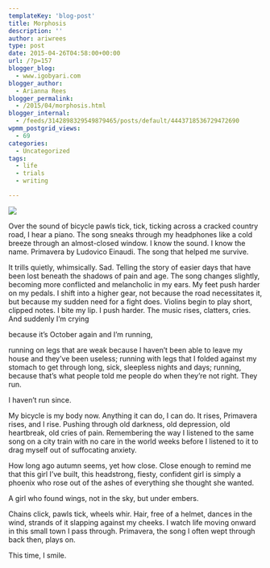 ```yaml
---
templateKey: 'blog-post'
title: Morphosis
description: ''
author: ariwrees
type: post
date: 2015-04-26T04:58:00+00:00
url: /?p=157
blogger_blog:
  - www.igobyari.com
blogger_author:
  - Arianna Rees
blogger_permalink:
  - /2015/04/morphosis.html
blogger_internal:
  - /feeds/3142898329549879465/posts/default/4443718536729472690
wpmm_postgrid_views:
  - 69
categories:
  - Uncategorized
tags:
  - life
  - trials
  - writing

---
```

[![](https://www.igobyari.com/wp-content/uploads/2015/04/phoenix-bird.jpg)](https://www.igobyari.com/wp-content/uploads/2015/04/phoenix-bird.jpg)

Over the sound of bicycle pawls tick, tick, ticking across a cracked country road, I hear a piano. The song sneaks through my headphones like a cold breeze through an almost-closed window. I know the sound. I know the name. Primavera by Ludovico Einaudi. The song that helped me survive. 

It trills quietly, whimsically. Sad. Telling the story of easier days that have been lost beneath the shadows of pain and age. The song changes slightly, becoming more conflicted and melancholic in my ears. My feet push harder on my pedals. I shift into a higher gear, not because the road necessitates it, but because my sudden need for a fight does. Violins begin to play short, clipped notes. I bite my lip. I push harder. The music rises, clatters, cries. And suddenly I’m crying

because it’s October again and I’m running, 

running on legs that are weak because I haven’t been able to leave my house and they’ve been useless; running with legs that I folded against my stomach to get through long, sick, sleepless nights and days; running, because that’s what people told me people do when they’re not right. They run. 

I haven’t run since. 

My bicycle is my body now. Anything it can do, I can do. It rises, Primavera rises, and I rise. Pushing through old darkness, old depression, old heartbreak, old cries of pain. Remembering the way I listened to the same song on a city train with no care in the world weeks before I listened to it to drag myself out of suffocating anxiety. 

How long ago autumn seems, yet how close. Close enough to remind me that this girl I’ve built, this headstrong, fiesty, confident girl is simply a phoenix who rose out of the ashes of everything she thought she wanted.

A girl who found wings, not in the sky, but under embers.

Chains click, pawls tick, wheels whir. Hair, free of a helmet, dances in the wind, strands of it slapping against my cheeks. I watch life moving onward in this small town I pass through. Primavera, the song I often wept through back then, plays on.

This time, I smile.